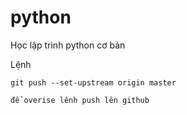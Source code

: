 # python
Học lập trình python cơ bản


Lệnh
	
	git push --set-upstream origin master 

	để overise lênh push lên github
